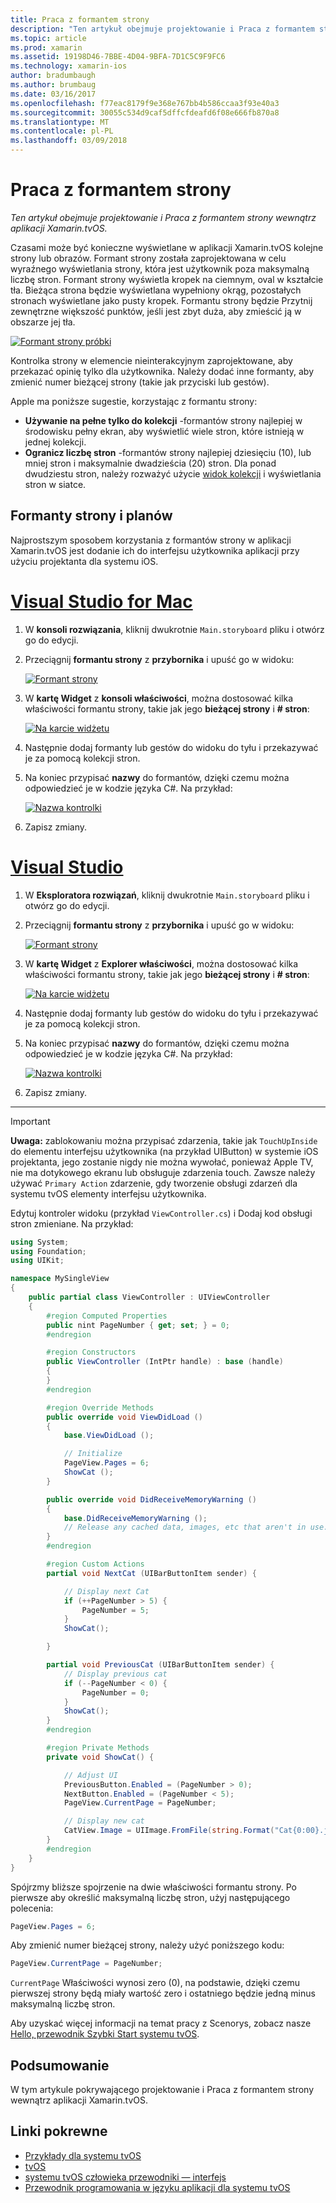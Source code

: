 ```yaml
---
title: Praca z formantem strony
description: "Ten artykuł obejmuje projektowanie i Praca z formantem strony wewnątrz aplikacji Xamarin.tvOS."
ms.topic: article
ms.prod: xamarin
ms.assetid: 19198D46-7BBE-4D04-9BFA-7D1C5C9F9FC6
ms.technology: xamarin-ios
author: bradumbaugh
ms.author: brumbaug
ms.date: 03/16/2017
ms.openlocfilehash: f77eac8179f9e368e767bb4b586ccaa3f93e40a3
ms.sourcegitcommit: 30055c534d9caf5dffcfdeafd6f08e666fb870a8
ms.translationtype: MT
ms.contentlocale: pl-PL
ms.lasthandoff: 03/09/2018
---
```

# <a name="working-with-page-control"></a>Praca z formantem strony

_Ten artykuł obejmuje projektowanie i Praca z formantem strony wewnątrz aplikacji Xamarin.tvOS._

Czasami może być konieczne wyświetlane w aplikacji Xamarin.tvOS kolejne strony lub obrazów. Formant strony została zaprojektowana w celu wyraźnego wyświetlania strony, która jest użytkownik poza maksymalną liczbę stron. Formant strony wyświetla kropek na ciemnym, oval w kształcie tła. Bieżąca strona będzie wyświetlana wypełniony okrąg, pozostałych stronach wyświetlane jako pusty kropek. Formantu strony będzie Przytnij zewnętrzne większość punktów, jeśli jest zbyt duża, aby zmieścić ją w obszarze jej tła.

[![](page-controls-images/page01.png "Formant strony próbki")](page-controls-images/page01.png#lightbox)

Kontrolka strony w elemencie nieinterakcyjnym zaprojektowane, aby przekazać opinię tylko dla użytkownika. Należy dodać inne formanty, aby zmienić numer bieżącej strony (takie jak przyciski lub gestów).

Apple ma poniższe sugestie, korzystając z formantu strony:

- **Używanie na pełne tylko do kolekcji** -formantów strony najlepiej w środowisku pełny ekran, aby wyświetlić wiele stron, które istnieją w jednej kolekcji.
- **Ogranicz liczbę stron** -formantów strony najlepiej dziesięciu (10), lub mniej stron i maksymalnie dwadzieścia (20) stron. Dla ponad dwudziestu stron, należy rozważyć użycie [widok kolekcji](~/ios/tvos/user-interface/collection-views.md) i wyświetlania stron w siatce.

<a name="Page-Controls-and-Storyboards" />

## <a name="page-controls-and-storyboards"></a>Formanty strony i planów

Najprostszym sposobem korzystania z formantów strony w aplikacji Xamarin.tvOS jest dodanie ich do interfejsu użytkownika aplikacji przy użyciu projektanta dla systemu iOS.

# <a name="visual-studio-for-mactabvsmac"></a>[Visual Studio for Mac](#tab/vsmac)

    
1. W **konsoli rozwiązania**, kliknij dwukrotnie `Main.storyboard` pliku i otwórz go do edycji.
1. Przeciągnij **formantu strony** z **przybornika** i upuść go w widoku: 

    [![](page-controls-images/page02.png "Formant strony")](page-controls-images/page02.png#lightbox)
1. W **kartę Widget** z **konsoli właściwości**, można dostosować kilka właściwości formantu strony, takie jak jego **bieżącej strony** i **# stron**: 

    [![](page-controls-images/page03.png "Na karcie widżetu")](page-controls-images/page03.png#lightbox)
1. Następnie dodaj formanty lub gestów do widoku do tyłu i przekazywać je za pomocą kolekcji stron.
1. Na koniec przypisać **nazwy** do formantów, dzięki czemu można odpowiedzieć je w kodzie języka C#. Na przykład: 

    [![](page-controls-images/page04.png "Nazwa kontrolki")](page-controls-images/page04.png#lightbox)
1. Zapisz zmiany.
    

# <a name="visual-studiotabvswin"></a>[Visual Studio](#tab/vswin)

    
1. W **Eksploratora rozwiązań**, kliknij dwukrotnie `Main.storyboard` pliku i otwórz go do edycji.
1. Przeciągnij **formantu strony** z **przybornika** i upuść go w widoku: 

    [![](page-controls-images/page02-vs.png "Formant strony")](page-controls-images/page02-vs.png#lightbox)
1. W **kartę Widget** z **Explorer właściwości**, można dostosować kilka właściwości formantu strony, takie jak jego **bieżącej strony** i **# stron**: 

    [![](page-controls-images/page03-vs.png "Na karcie widżetu")](page-controls-images/page03-vs.png#lightbox)
1. Następnie dodaj formanty lub gestów do widoku do tyłu i przekazywać je za pomocą kolekcji stron.
1. Na koniec przypisać **nazwy** do formantów, dzięki czemu można odpowiedzieć je w kodzie języka C#. Na przykład: 

    [![](page-controls-images/page04-vs.png "Nazwa kontrolki")](page-controls-images/page04-vs.png#lightbox)
1. Zapisz zmiany.
    

-----

> [!IMPORTANT]
> **Uwaga:** zablokowaniu można przypisać zdarzenia, takie jak `TouchUpInside` do elementu interfejsu użytkownika (na przykład UIButton) w systemie iOS projektanta, jego zostanie nigdy nie można wywołać, ponieważ Apple TV, nie ma dotykowego ekranu lub obsługuje zdarzenia touch. Zawsze należy używać `Primary Action` zdarzenie, gdy tworzenie obsługi zdarzeń dla systemu tvOS elementy interfejsu użytkownika.




Edytuj kontroler widoku (przykład `ViewController.cs`) i Dodaj kod obsługi stron zmieniane. Na przykład:

```csharp
using System;
using Foundation;
using UIKit;

namespace MySingleView
{
    public partial class ViewController : UIViewController
    {
        #region Computed Properties
        public nint PageNumber { get; set; } = 0;
        #endregion

        #region Constructors
        public ViewController (IntPtr handle) : base (handle)
        {
        }
        #endregion

        #region Override Methods
        public override void ViewDidLoad ()
        {
            base.ViewDidLoad ();

            // Initialize
            PageView.Pages = 6;
            ShowCat ();
        }

        public override void DidReceiveMemoryWarning ()
        {
            base.DidReceiveMemoryWarning ();
            // Release any cached data, images, etc that aren't in use.
        }
        #endregion

        #region Custom Actions
        partial void NextCat (UIBarButtonItem sender) {

            // Display next Cat
            if (++PageNumber > 5) {
                PageNumber = 5;
            }
            ShowCat();

        }

        partial void PreviousCat (UIBarButtonItem sender) {
            // Display previous cat
            if (--PageNumber < 0) {
                PageNumber = 0;
            }
            ShowCat();
        }
        #endregion

        #region Private Methods
        private void ShowCat() {

            // Adjust UI
            PreviousButton.Enabled = (PageNumber > 0);
            NextButton.Enabled = (PageNumber < 5);
            PageView.CurrentPage = PageNumber;

            // Display new cat
            CatView.Image = UIImage.FromFile(string.Format("Cat{0:00}.jpg",PageNumber+1));
        }
        #endregion
    }
}
```

Spójrzmy bliższe spojrzenie na dwie właściwości formantu strony. Po pierwsze aby określić maksymalną liczbę stron, użyj następującego polecenia:

```csharp
PageView.Pages = 6;
```

Aby zmienić numer bieżącej strony, należy użyć poniższego kodu:

```csharp
PageView.CurrentPage = PageNumber;
```

`CurrentPage` Właściwości wynosi zero (0), na podstawie, dzięki czemu pierwszej strony będą miały wartość zero i ostatniego będzie jedną minus maksymalną liczbę stron.

Aby uzyskać więcej informacji na temat pracy z Scenorys, zobacz nasze [Hello, przewodnik Szybki Start systemu tvOS](~/ios/tvos/get-started/hello-tvos.md). 

<a name="Summary" />

## <a name="summary"></a>Podsumowanie

W tym artykule pokrywającego projektowanie i Praca z formantem strony wewnątrz aplikacji Xamarin.tvOS.



## <a name="related-links"></a>Linki pokrewne

- [Przykłady dla systemu tvOS](https://developer.xamarin.com/samples/tvos/all/)
- [tvOS](https://developer.apple.com/tvos/)
- [systemu tvOS człowieka przewodniki — interfejs](https://developer.apple.com/tvos/human-interface-guidelines/)
- [Przewodnik programowania w języku aplikacji dla systemu tvOS](https://developer.apple.com/library/prerelease/tvos/documentation/General/Conceptual/AppleTV_PG/)
